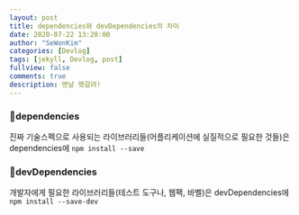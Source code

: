 ```yaml
---
layout: post
title: dependencies와 devDependencies의 차이
date: 2020-07-22 13:20:00
author: "SeWonKim"
categories: [Devlog]
tags: [jekyll, Devlog, post]
fullview: false
comments: true
description: 맨날 헷갈려!
---
```


### 🧼dependencies
진짜 기술스펙으로 사용되는 라이브러리들(어플리케이션에 실질적으로 필요한 것들)은 dependencies에 `npm install --save`

### 🧽devDependencies
개발자에게 필요한 라이브러리들(테스트 도구나, 웹팩, 바벨)은 devDependencies에 `npm install --save-dev`
